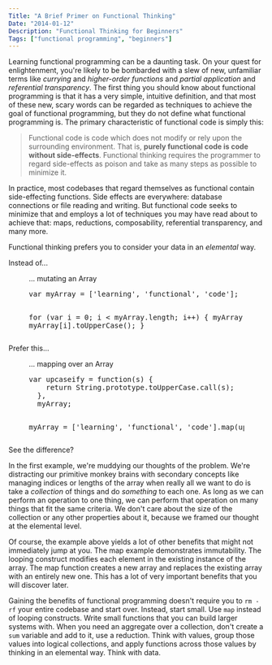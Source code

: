 ```yaml
---
Title: "A Brief Primer on Functional Thinking"
Date: "2014-01-12"
Description: "Functional Thinking for Beginners"
Tags: ["functional programming", "beginners"]
---
```


Learning functional programming can be a daunting task.  On your quest for
enlightenment, you're likely to be bombarded with a slew of new, unfamiliar
terms like *currying* and *higher-order functions* and *partial application*
and *referential transparency*.  The first thing you should know about
functional programming is that it has a very simple, intuitive definition,
and that most of these new, scary words can be regarded as techniques to
achieve the goal of functional programming, but they do not define what
functional programming is.  The primary characteristic
of functional code is simply this:

> Functional code is code which does not modify or rely upon the surrounding
> environment.  That is, **purely functional code is code without side-effects**.
> Functional thinking requires the programmer to regard side-effects as poison and take as
> many steps as possible to minimize it.

In practice, most codebases that regard themselves as functional contain
side-effecting functions.  Side effects are everywhere: database connections
or file reading and writing.  But functional code seeks to minimize that and
employs a lot of techniques you may have read about to achieve that: maps,
reductions, composability, referential transparency, and many more.

Functional thinking prefers you to consider your data in an *elemental* way.

Instead of...

<figure>
<figcaption>... mutating an Array</figcaption>
<pre>
var myArray = ['learning', 'functional', 'code'];

for (var i = 0; i < myArray.length; i++) {
  myArray[i] = myArray[i].toUpperCase();
}
</pre>
</figure>

Prefer this...

<figure>
<figcaption>... mapping over an Array</figcaption>
<pre>
var upcaseify = function(s) {
    return String.prototype.toUpperCase.call(s);
  },
  myArray;

myArray = ['learning', 'functional', 'code'].map(upcaseify);
</pre>
</figure>

See the difference?

In the first example, we're muddying our thoughts of the problem.
We're distracting our primitive monkey brains with secondary concepts like
managing indices or lengths of the array when really all we want to do is take
a *collection* of things and do *something* to each one.  As long as we can
perform an operation to one thing, we can perform that operation on many things
that fit the same criteria.  We don't care about the size of the collection or
any other properties about it, because we framed our thought at the elemental
level.

Of course, the example above yields a lot of other benefits that might not
immediately jump at you.  The map example demonstrates immutability.  The
looping construct modifies each element in the existing instance of the array.
The map function creates a new array and replaces the existing array with an
entirely new one.  This has a lot of very important benefits that you will
discover later.

Gaining the benefits of functional programming doesn't require you to `rm -rf`
your entire codebase and start over.  Instead, start small.  Use `map` instead
of looping constructs.  Write small functions that you can build larger
systems with.  When you need an aggregate over a collection, don't create a
`sum` variable and add to it, use a reduction.  Think with values, group those
values into logical collections, and apply functions across those values by
thinking in an elemental way.  Think with data.

